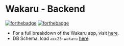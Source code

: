 # Wakaru - Backend

[![forthebadge](http://forthebadge.com/images/badges/made-with-ruby.svg)](http://forthebadge.com) [![forthebadge](http://forthebadge.com/images/badges/winter-is-coming.svg)](http://forthebadge.com)

+ For a full breakdown of the Wakaru app, visit [here](https://github.com/ACC25/wakaru).
+ DB Schema: load `acc25-wakaru` [here](http://ondras.zarovi.cz/sql/demo/).
